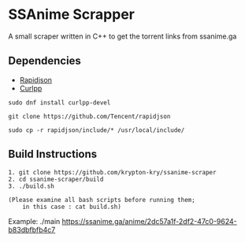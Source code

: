 # SSAnime Scrapper
  A small scraper written in C++ to get the torrent links from ssanime.ga

## Dependencies

* [Rapidjson](https://github.com/Tencent/rapidjson)
* [Curlpp](https://github.com/jpbarrette/curlpp)

```
sudo dnf install curlpp-devel

git clone https://github.com/Tencent/rapidjson

sudo cp -r rapidjson/include/* /usr/local/include/
```
## Build Instructions

```
1. git clone https://github.com/krypton-kry/ssanime-scraper
2. cd ssanime-scraper/build
3. ./build.sh

(Please examine all bash scripts before running them;
    in this case : cat build.sh)
```
Example: ./main https://ssanime.ga/anime/2dc57a1f-2df2-47c0-9624-b83dbfbfb4c7

